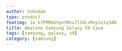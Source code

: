 ```yaml
---
author: tokodab
type: product
featimg: 1a_k7PRMmUYpnYMnx2l1KLvMxpJzIq3AN
title: Abalone Samsung Galaxy S9 Case
tags: [samsung, galaxy, s9]
category: [samsung]
---
```

